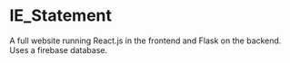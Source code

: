 # IE_Statement

A full website running React.js in the frontend and Flask on the backend. Uses a firebase database.